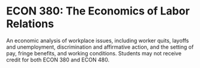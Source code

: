 # ECON 380: The Economics of Labor Relations

An economic analysis of workplace issues, including worker quits, layoffs and unemployment, discrimination and affirmative action, and the setting of pay, fringe benefits, and working conditions. Students may not receive credit for both ECON 380 and ECON 480.